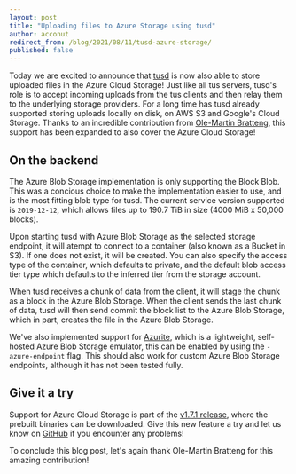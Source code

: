 ```yaml
---
layout: post
title: "Uploading files to Azure Storage using tusd"
author: acconut
redirect_from: /blog/2021/08/11/tusd-azure-storage/
published: false
---
```


Today we are excited to announce that [tusd](https://github.com/tus/tusd) is now also able to store uploaded files in the Azure Cloud Storage! Just like all tus servers, tusd's role is to accept incoming uploads from the tus clients and then relay them to the underlying storage providers. For a long time has tusd already supported storing uploads locally on disk, on AWS S3 and Google's Cloud Storage. Thanks to an incredible contribution from [Ole-Martin Bratteng](https://github.com/omBratteng), this support has been expanded to also cover the Azure Cloud Storage!

## On the backend

The Azure Blob Storage implementation is only supporting the Block Blob. This was a concious choice to make the implementation easier to use, and is the most fitting blob type for tusd. The current service version supported is `2019-12-12`, which allows files up to 190.7 TiB in size (4000 MiB x 50,000 blocks).

Upon starting tusd with Azure Blob Storage as the selected storage endpoint, it will atempt to connect to a container (also known as a Bucket in S3). If one does not exist, it will be created. You can also specify the access type of the container, which defaults to private, and the default blob access tier type which defaults to the inferred tier from the storage account.

When tusd receives a chunk of data from the client, it will stage the chunk as a block in the Azure Blob Storage. When the client sends the last chunk of data, tusd will then send commit the block list to the Azure Blob Storage, which in part, creates the file in the Azure Blob Storage.

We've also implemented support for [Azurite](https://github.com/Azure/Azurite), which is a lightweight, self-hosted Azure Blob Storage emulator, this can be enabled by using the `-azure-endpoint` flag. This should also work for custom Azure Blob Storage endpoints, although it has not been tested fully.

## Give it a try

Support for Azure Cloud Storage is part of the [v1.7.1 release](https://github.com/tus/tusd/releases/tag/v1.7.1), where the prebuilt binaries can be downloaded. Give this new feature a try and let us know on [GitHub](https://github.com/tus/tusd/issues) if you encounter any problems!

To conclude this blog post, let's again thank Ole-Martin Bratteng for this amazing contribution!

